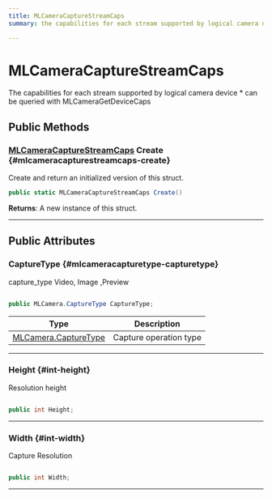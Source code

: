 ```yaml
---
title: MLCameraCaptureStreamCaps
summary: the capabilities for each stream supported by logical camera device  can be queried with mlcameragetdevicecaps 

---
```


# MLCameraCaptureStreamCaps




The capabilities for each stream supported by logical camera device &#42; can be queried with MLCameraGetDeviceCaps   





## Public Methods

### [MLCameraCaptureStreamCaps](/unity-api/api/UnityEngine.XR.MagicLeap/MLCameraBase/NativeBindings/UnityEngine.XR.MagicLeap.MLCameraBase.NativeBindings.MLCameraCaptureStreamCaps.md) Create {#mlcameracapturestreamcaps-create}

Create and return an initialized version of this struct. 

```csharp
public static MLCameraCaptureStreamCaps Create()
```






**Returns**: A new instance of this struct.



-----------

## Public Attributes

### CaptureType {#mlcameracapturetype-capturetype}

capture&#95;type Video, Image ,Preview 

```csharp

public MLCamera.CaptureType CaptureType;

```

| Type | Description  | 
|--|--|
| [MLCamera.CaptureType](/unity-api/api/UnityEngine.XR.MagicLeap/MLCameraBase/UnityEngine.XR.MagicLeap.MLCameraBase.md#enums-capturetype) | Capture operation type  |





-----------

### Height {#int-height}

Resolution height 

```csharp

public int Height;

```






-----------

### Width {#int-width}

Capture Resolution 

```csharp

public int Width;

```






-----------

